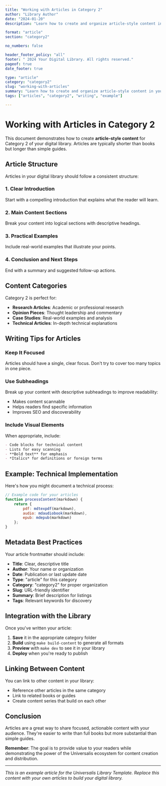 ```yaml
---
title: "Working with Articles in Category 2"
author: "Library Author"
date: "2024-01-20"
description: "Learn how to create and organize article-style content in your digital library. This example shows best practices for shorter-form content."

format: "article"
section: "category2"

no_numbers: false

header_footer_policy: "all"
footer: " 2024 Your Digital Library. All rights reserved."
pageof: true
date_footer: true

type: "article"
category: "category2"
slug: "working-with-articles"
summary: "Learn how to create and organize article-style content in your digital library. This example shows best practices for shorter-form content."
tags: ["articles", "category2", "writing", "example"]

---
```


# Working with Articles in Category 2

This document demonstrates how to create **article-style content** for Category 2 of your digital library. Articles are typically shorter than books but longer than simple guides.

## Article Structure

Articles in your digital library should follow a consistent structure:

### 1. Clear Introduction
Start with a compelling introduction that explains what the reader will learn.

### 2. Main Content Sections
Break your content into logical sections with descriptive headings.

### 3. Practical Examples
Include real-world examples that illustrate your points.

### 4. Conclusion and Next Steps
End with a summary and suggested follow-up actions.

## Content Categories

Category 2 is perfect for:

- **Research Articles**: Academic or professional research
- **Opinion Pieces**: Thought leadership and commentary  
- **Case Studies**: Real-world examples and analysis
- **Technical Articles**: In-depth technical explanations

## Writing Tips for Articles

### Keep It Focused
Articles should have a single, clear focus. Don't try to cover too many topics in one piece.

### Use Subheadings
Break up your content with descriptive subheadings to improve readability:

- Makes content scannable
- Helps readers find specific information
- Improves SEO and discoverability

### Include Visual Elements

When appropriate, include:

```markdown
- Code blocks for technical content
- Lists for easy scanning
- **Bold text** for emphasis
- *Italics* for definitions or foreign terms
```

## Example: Technical Implementation

Here's how you might document a technical process:

```javascript
// Example code for your articles
function processContent(markdown) {
    return {
        pdf: mdtexpdf(markdown),
        audio: mdaudiobook(markdown),
        epub: mdepub(markdown)
    };
}
```

## Metadata Best Practices

Your article frontmatter should include:

- **Title**: Clear, descriptive title
- **Author**: Your name or organization
- **Date**: Publication or last update date
- **Type**: "article" for this category
- **Category**: "category2" for proper organization
- **Slug**: URL-friendly identifier
- **Summary**: Brief description for listings
- **Tags**: Relevant keywords for discovery

## Integration with the Library

Once you've written your article:

1. **Save** it in the appropriate category folder
2. **Build** using `make build-content` to generate all formats
3. **Preview** with `make dev` to see it in your library
4. **Deploy** when you're ready to publish

## Linking Between Content

You can link to other content in your library:

- Reference other articles in the same category
- Link to related books or guides
- Create content series that build on each other

## Conclusion

Articles are a great way to share focused, actionable content with your audience. They're easier to write than full books but more substantial than simple guides.

**Remember**: The goal is to provide value to your readers while demonstrating the power of the Universalis ecosystem for content creation and distribution.

---

*This is an example article for the Universalis Library Template. Replace this content with your own articles to build your digital library.*
